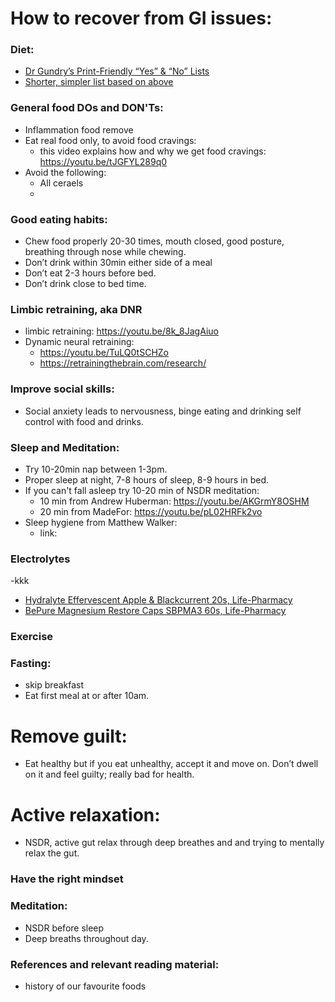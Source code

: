 # How to recover from GI issues:

### Diet:
- [Dr Gundry’s Print-Friendly “Yes” & “No” Lists](https://drgundry.com/dr-gundrys-print-friendly-yes-no-lists/)
- [Shorter, simpler list based on above]()

### General food DOs and DON'Ts:
- Inflammation food remove 
- Eat real food only, to avoid food cravings:
	- this video explains how and why we get food cravings: https://youtu.be/tJGFYL289q0
- Avoid the following:
	- All ceraels
	-  

### Good eating habits: 
- Chew food properly 20-30 times, mouth closed, good posture, breathing through nose while chewing. 
- Don’t drink within 30min either side of a meal 
- Don’t eat 2-3 hours before bed. 
- Don’t drink close to bed time. 


### Limbic retraining, aka DNR
- limbic retraining: https://youtu.be/8k_8JagAiuo
- Dynamic neural retraining:
	- https://youtu.be/TuLQ0tSCHZo
	- https://retrainingthebrain.com/research/


### Improve social skills:
- Social anxiety leads to nervousness, binge eating and drinking  self control with food and drinks. 


### Sleep and Meditation:
- Try 10-20min nap between 1-3pm. 
- Proper sleep at night, 7-8 hours of sleep, 8-9 hours in bed. 
- If you can't fall asleep try 10-20 min of NSDR meditation:
	- 10 min from Andrew Huberman: https://youtu.be/AKGrmY8OSHM
	- 20 min from MadeFor: https://youtu.be/pL02HRFk2vo 
- Sleep hygiene from Matthew Walker:
	- link: 
	

### Electrolytes
-kkk
- [Hydralyte Effervescent Apple & Blackcurrent 20s, Life-Pharmacy](https://www.lifepharmacy.co.nz/home/shop-by-category/weight--vitamins/vitamins--minerals/digestive-health/hydralyte-apple-blackcurrant-effervescent-tablets-20s/)
- [BePure Magnesium Restore Caps SBPMA3 60s, Life-Pharmacy](https://www.lifepharmacy.co.nz/home/shop-by-category/weight--vitamins/vitamins--minerals/muscle-pain--cramp/bepure-magnesium-restore-capsules-60s-3b847004/) 



###  Exercise 


### Fasting:
- skip breakfast
- Eat first meal at or after 10am. 


# Remove guilt:
- Eat healthy but if you eat unhealthy, accept it and move on. Don’t dwell on it and feel guilty; really bad for health. 


# Active relaxation: 
- NSDR, active gut relax through deep breathes and and trying to mentally relax the gut. 


### Have the right mindset 


### Meditation:
- NSDR before sleep 
- Deep breaths throughout day. 	

### References and relevant reading material:
- history of our favourite foods
